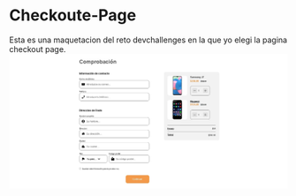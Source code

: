 # Checkoute-Page
Esta es una maquetacion del reto devchallenges en la que yo elegi la pagina checkout page.
<img src="img/captura.jpg" alt="pic" class="producto-img"/>
